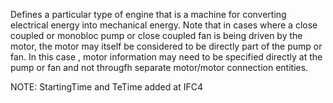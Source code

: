 Defines a particular type of engine that is a machine for converting electrical energy into mechanical energy. Note that in cases where a close coupled or monobloc pump or close coupled fan is being driven by the motor, the motor may itself be considered to be directly part of the pump or fan. In this case , motor information may need to be specified directly at the pump or fan and not througfh separate motor/motor connection entities.

<!-- end of short definition -->
 NOTE: StartingTime and TeTime added at IFC4
